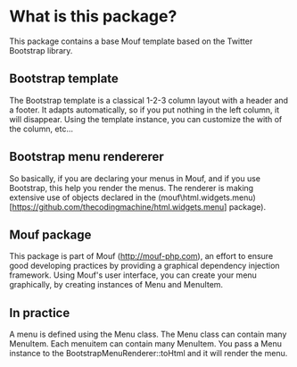 What is this package?
=====================

This package contains a base Mouf template based on the Twitter Bootstrap library.

Bootstrap template
------------------

The Bootstrap template is a classical 1-2-3 column layout with a header and a footer.
It adapts automatically, so if you put nothing in the left column, it will disappear.
Using the template instance, you can customize the with of the column, etc...


Bootstrap menu rendererer
-------------------------

So basically, if you are declaring your menus in Mouf, and if you use Bootstrap, this help you render the menus.
The renderer is making extensive use of objects declared in the (mouf\html.widgets.menu)[https://github.com/thecodingmachine/html.widgets.menu] package).

Mouf package
------------

This package is part of Mouf (http://mouf-php.com), an effort to ensure good developing practices by providing a graphical dependency injection framework.
Using Mouf's user interface, you can create your menu graphically, by creating instances of Menu and MenuItem.

In practice
-----------

A menu is defined using the Menu class.
The Menu class can contain many MenuItem. Each menuitem can contain many MenuItem.
You pass a Menu instance to the BootstrapMenuRenderer::toHtml and it will render the menu. 